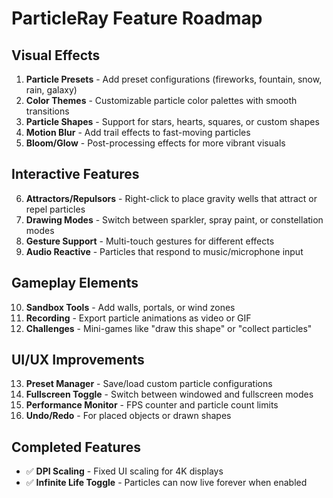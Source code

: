 # ParticleRay Feature Roadmap

## Visual Effects
1. **Particle Presets** - Add preset configurations (fireworks, fountain, snow, rain, galaxy)
2. **Color Themes** - Customizable particle color palettes with smooth transitions
3. **Particle Shapes** - Support for stars, hearts, squares, or custom shapes
4. **Motion Blur** - Add trail effects to fast-moving particles
5. **Bloom/Glow** - Post-processing effects for more vibrant visuals

## Interactive Features
6. **Attractors/Repulsors** - Right-click to place gravity wells that attract or repel particles
7. **Drawing Modes** - Switch between sparkler, spray paint, or constellation modes
8. **Gesture Support** - Multi-touch gestures for different effects
9. **Audio Reactive** - Particles that respond to music/microphone input

## Gameplay Elements
10. **Sandbox Tools** - Add walls, portals, or wind zones
11. **Recording** - Export particle animations as video or GIF
12. **Challenges** - Mini-games like "draw this shape" or "collect particles"

## UI/UX Improvements
13. **Preset Manager** - Save/load custom particle configurations
14. **Fullscreen Toggle** - Switch between windowed and fullscreen modes
15. **Performance Monitor** - FPS counter and particle count limits
16. **Undo/Redo** - For placed objects or drawn shapes

## Completed Features
- ✅ **DPI Scaling** - Fixed UI scaling for 4K displays
- ✅ **Infinite Life Toggle** - Particles can now live forever when enabled